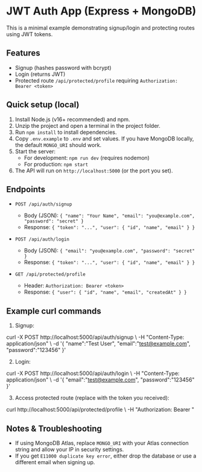 # JWT Auth App (Express + MongoDB)

This is a minimal example demonstrating signup/login and protecting routes using JWT tokens.

## Features
- Signup (hashes password with bcrypt)
- Login (returns JWT)
- Protected route `/api/protected/profile` requiring `Authorization: Bearer <token>`

## Quick setup (local)

1. Install Node.js (v16+ recommended) and npm.
2. Unzip the project and open a terminal in the project folder.
3. Run `npm install` to install dependencies.
4. Copy `.env.example` to `.env` and set values. If you have MongoDB locally, the default `MONGO_URI` should work.
5. Start the server:
   - For development: `npm run dev` (requires nodemon)
   - For production: `npm start`
6. The API will run on `http://localhost:5000` (or the port you set).

## Endpoints

- `POST /api/auth/signup`
  - Body (JSON): `{ "name": "Your Name", "email": "you@example.com", "password": "secret" }`
  - Response: `{ "token": "...", "user": { "id", "name", "email" } }`

- `POST /api/auth/login`
  - Body (JSON): `{ "email": "you@example.com", "password": "secret" }`
  - Response: `{ "token": "...", "user": { "id", "name", "email" } }`

- `GET /api/protected/profile`
  - Header: `Authorization: Bearer <token>`
  - Response: `{ "user": { "id", "name", "email", "createdAt" } }`

## Example curl commands

1) Signup:

curl -X POST http://localhost:5000/api/auth/signup \\
  -H "Content-Type: application/json" \\
  -d '{ "name":"Test User", "email":"test@example.com", "password":"123456" }'

2) Login:

curl -X POST http://localhost:5000/api/auth/login \\
  -H "Content-Type: application/json" \\
  -d '{ "email":"test@example.com", "password":"123456" }'

3) Access protected route (replace <token> with the token you received):

curl http://localhost:5000/api/protected/profile \\
  -H "Authorization: Bearer <token>"

## Notes & Troubleshooting
- If using MongoDB Atlas, replace `MONGO_URI` with your Atlas connection string and allow your IP in security settings.
- If you get `E11000 duplicate key error`, either drop the database or use a different email when signing up.
